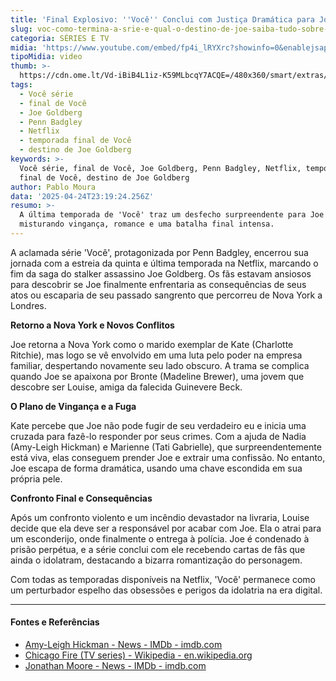 ```yaml
---
title: 'Final Explosivo: ''Você'' Conclui com Justiça Dramática para Joe Goldberg'
slug: voc-como-termina-a-srie-e-qual-o-destino-de-joe-saiba-tudo-sobre-o-final
categoria: SÉRIES E TV
midia: 'https://www.youtube.com/embed/fp4i_lRYXrc?showinfo=0&enablejsapi=1'
tipoMidia: video
thumb: >-
  https://cdn.ome.lt/Vd-iBiB4L1iz-K59MLbcqY7ACQE=/480x360/smart/extras/conteudos/Design_sem_nome_10_qhFyf44.jpg
tags:
  - Você série
  - final de Você
  - Joe Goldberg
  - Penn Badgley
  - Netflix
  - temporada final de Você
  - destino de Joe Goldberg
keywords: >-
  Você série, final de Você, Joe Goldberg, Penn Badgley, Netflix, temporada
  final de Você, destino de Joe Goldberg
author: Pablo Moura
data: '2025-04-24T23:19:24.256Z'
resumo: >-
  A última temporada de 'Você' traz um desfecho surpreendente para Joe Goldberg,
  misturando vingança, romance e uma batalha final intensa.
---
```


A aclamada série 'Você', protagonizada por Penn Badgley, encerrou sua jornada com a estreia da quinta e última temporada na Netflix, marcando o fim da saga do stalker assassino Joe Goldberg. Os fãs estavam ansiosos para descobrir se Joe finalmente enfrentaria as consequências de seus atos ou escaparia de seu passado sangrento que percorreu de Nova York a Londres.

**Retorno a Nova York e Novos Conflitos**

Joe retorna a Nova York como o marido exemplar de Kate (Charlotte Ritchie), mas logo se vê envolvido em uma luta pelo poder na empresa familiar, despertando novamente seu lado obscuro. A trama se complica quando Joe se apaixona por Bronte (Madeline Brewer), uma jovem que descobre ser Louise, amiga da falecida Guinevere Beck.

**O Plano de Vingança e a Fuga**

Kate percebe que Joe não pode fugir de seu verdadeiro eu e inicia uma cruzada para fazê-lo responder por seus crimes. Com a ajuda de Nadia (Amy-Leigh Hickman) e Marienne (Tati Gabrielle), que surpreendentemente está viva, elas conseguem prender Joe e extrair uma confissão. No entanto, Joe escapa de forma dramática, usando uma chave escondida em sua própria pele.

**Confronto Final e Consequências**

Após um confronto violento e um incêndio devastador na livraria, Louise decide que ela deve ser a responsável por acabar com Joe. Ela o atrai para um esconderijo, onde finalmente o entrega à polícia. Joe é condenado à prisão perpétua, e a série conclui com ele recebendo cartas de fãs que ainda o idolatram, destacando a bizarra romantização do personagem.

Com todas as temporadas disponíveis na Netflix, 'Você' permanece como um perturbador espelho das obsessões e perigos da idolatria na era digital.

---

#### Fontes e Referências

- [Amy-Leigh Hickman - News - IMDb - imdb.com](https://www.imdb.com/name/nm3817021/news/)
- [Chicago Fire (TV series) - Wikipedia - en.wikipedia.org](https://en.wikipedia.org/wiki/Chicago_Fire_(TV_series))
- [Jonathan Moore - News - IMDb - imdb.com](https://www.imdb.com/name/nm1400930/news/)
